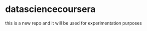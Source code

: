 datasciencecoursera
===================
this is a new repo and it will be used  for experimentation purposes
